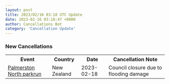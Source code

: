 ```yaml
---
layout: post
title: 2023/02/16 03:18 UTC Update
date: 2023-02-16 03:18:47 +0000
author: Cancellations Bot
category: 'Cancellation Update'
---
```


<h3>New Cancellations</h3>
<div class='hscrollable'>
<table style='width: 100%'>
    <tr>
        <th>Event</th>
        <th>Country</th>
        <th>Date</th>
        <th>Cancellation Note</th>
    </tr>
    <tr>
        <td><a href="https://www.parkrun.co.nz/palmerstonnorth">Palmerston North parkrun</a></td>
        <td>New Zealand</td>
        <td>2023-02-18</td>
        <td>Council closure due to flooding damage</td>
    </tr>
</table>
</div>
